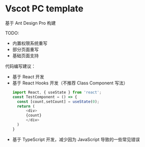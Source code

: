 # Vscot PC template

基于 Ant Design Pro 构建

TODO:

- 内置权限系统重写
- 部分页面重写
- 基础页面支持

代码编写建议：

- 基于 React 开发
- 基于 React Hooks 开发（不推荐 Class Component 写法）
  ```TypeScript
  import React, { useState } from 'react';
  const TestComponent = () => {
    const [count,setCount] = useState(0);
    return (
        <div>
        {count}
        </div>
    )
  }
  ```
- 基于 TypeScript 开发，减少因为 JavaScript 导致的一些常见错误
